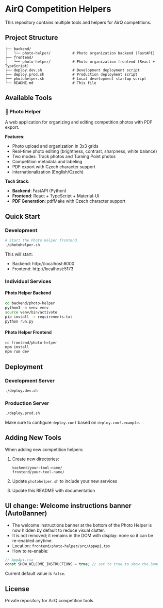 # AirQ Competition Helpers

This repository contains multiple tools and helpers for AirQ competitions.

## Project Structure

```
├── backend/
│   └── photo-helper/          # Photo organization backend (FastAPI)
├── frontend/
│   └── photo-helper/          # Photo organization frontend (React + TypeScript)
├── deploy.dev.sh              # Development deployment script
├── deploy.prod.sh             # Production deployment script
├── photohelper.sh             # Local development startup script
└── README.md                  # This file
```

## Available Tools

### 📸 Photo Helper
A web application for organizing and editing competition photos with PDF export.

**Features:**
- Photo upload and organization in 3x3 grids
- Real-time photo editing (brightness, contrast, sharpness, white balance)
- Two modes: Track photos and Turning Point photos
- Competition metadata and labeling
- PDF export with Czech character support
- Internationalization (English/Czech)

**Tech Stack:**
- **Backend**: FastAPI (Python)
- **Frontend**: React + TypeScript + Material-UI
- **PDF Generation**: pdfMake with Czech character support

## Quick Start

### Development
```bash
# Start the Photo Helper frontend
./photohelper.sh
```

This will start:
- Backend: http://localhost:8000
- Frontend: http://localhost:5173

### Individual Services

#### Photo Helper Backend
```bash
cd backend/photo-helper
python3 -m venv venv
source venv/bin/activate
pip install -r requirements.txt
python run.py
```

#### Photo Helper Frontend
```bash
cd frontend/photo-helper
npm install
npm run dev
```

## Deployment

### Development Server
```bash
./deploy.dev.sh
```

### Production Server
```bash
./deploy.prod.sh
```

Make sure to configure `deploy.conf` based on `deploy.conf.example`.

## Adding New Tools

When adding new competition helpers:

1. Create new directories:
   ```
   backend/your-tool-name/
   frontend/your-tool-name/
   ```

2. Update `photohelper.sh` to include your new services

3. Update this README with documentation

## UI change: Welcome instructions banner (AutoBanner)

- The welcome instructions banner at the bottom of the Photo Helper is now hidden by default to reduce visual clutter.
- It is not removed; it remains in the DOM with display: none so it can be re-enabled anytime.
- Location: `frontend/photo-helper/src/AppApi.tsx`
- How to re-enable:

```ts
// AppApi.tsx
const SHOW_WELCOME_INSTRUCTIONS = true; // set to true to show the banner again
```

Current default value is `false`.

## License

Private repository for AirQ competition tools.